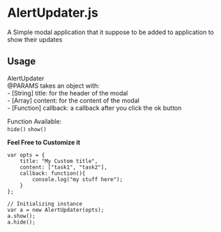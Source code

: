 AlertUpdater.js
==================

A Simple modal application that it suppose to be added to application to show their updates		

## Usage ##
AlertUpdater	
@PARAMS takes an object with:  
	- [String] title: for the header of the modal  
	- [Array] content: for the content of the modal  
	- [Function] callback: a callback after you click the ok button  

Function Available:  
``hide()``
``show()``

**Feel Free to Customize it**

``` 
var opts = { 
	title: "My Custom title", 
	content: ["task1", "task2"], 
	callback: function(){
		console.log("my stuff here");
	}
};

// Initializing instance
var a = new AlertUpdater(opts);
a.show();
a.hide();

```
